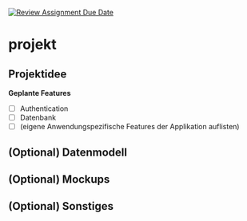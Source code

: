 [![Review Assignment Due Date](https://classroom.github.com/assets/deadline-readme-button-24ddc0f5d75046c5622901739e7c5dd533143b0c8e959d652212380cedb1ea36.svg)](https://classroom.github.com/a/HU62rJiV)
# projekt

## Projektidee
<!-- Beschreibung der Projektidee -->

**Geplante Features**
<!-- hier bitte einmal die geplanten Features checken [x] sowie eigene Kernfeatures der Applikation hinzufügen. Das dient dafür, dass sowohl Dozent als auch Studierende eine bessere Idee des Scopes des Projektes bekommen -->
- [ ] Authentication
- [ ] Datenbank
- [ ] (eigene Anwendungspezifische Features der Applikation auflisten)

## (Optional) Datenmodell
<!-- Sollte schon eine konkretere Vorstellung des Projektes vorliegen gerne hier auch ein erster Draft des Datenmodells -->

## (Optional) Mockups
<!-- Sollte schon eine konkretere Vorstellung des Projektes vorliegen können auch Mockups der UI eingefügt werden um ein besseres Verständnis zu vermitteln -->

## (Optional) Sonstiges
<!-- Fragen, Kommentare, sonstige Informationen an den Dozenten bzgl. des Projekts -->